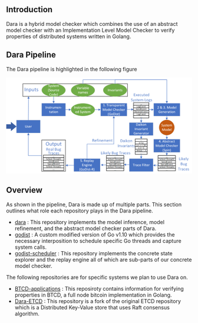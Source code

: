 ## Introduction

Dara is a hybrid model checker which combines the use of an abstract model
checker with an Implementation Level Model Checker to verify properties of
distributed systems written in Golang.

## Dara Pipeline

The Dara pipeline is highlighted in the following figure

![dara.png](img/dara.png)

## Overview

As shown in the pipeline, Dara is made up of multiple parts.
This section outlines what role each repository plays in the Dara pipeline.

+ [dara](https://github.com/DARA-Project/dara) : This repository implements the model inference, model refinement, and the abstract model checker parts of Dara.
+ [godist](https://github.com/DARA-Project/GoDist) : A custom modified version of Go v1.10 which provides the necessary interposition to schedule specific Go threads and capture system calls.
+ [godist-scheduler](https://github.com/DARA-Project/GoDist-Scheduler) : This repository implements the concrete state explorer and the replay engine all of which are sub-parts of our concrete model checker.

The following repositories are for specific systems we plan to use Dara on.
+ [BTCD-applications](https://github.com/DARA-Project/BTCD-Applications) : This reposiroty contains information for verifying properties in BTCD, a full node bitcoin implementation in Golang.
+ [Dara-ETCD](https://github.com/DARA-Project/Dara-Etcd) : This repository is a fork of the original ETCD repository which is a Distributed Key-Value store that uses Raft consensus algorithm.

